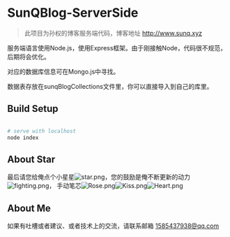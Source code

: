 # SunQBlog-ServerSide

> 此项目为孙权的博客服务端代码，博客地址 http://www.sunq.xyz

服务端语言使用Node.js，使用Express框架。由于刚接触Node，代码很不规范，后期将会优化。

对应的数据库信息可在Mongo.js中寻找。

数据表存放在sunqBlogCollections文件里，你可以直接导入到自己的库里。

## Build Setup

``` bash

# serve with localhost
node index
```

## About Star
最后请您给俺点个小星星![star.png](https://res.wx.qq.com/mpres/htmledition/images/icon/emotion/21.gif)，您的鼓励是俺不断更新的动力![fighting.png](https://res.wx.qq.com/mpres/htmledition/images/icon/emotion/100.gif)，
手动笔芯![Rose.png](https://res.wx.qq.com/mpres/htmledition/images/icon/emotion/63.gif)![Kiss.png](https://res.wx.qq.com/mpres/htmledition/images/icon/emotion/65.gif)![Heart.png](https://res.wx.qq.com/mpres/htmledition/images/icon/emotion/66.gif)

## About Me
如果有吐槽或者建议、或者技术上的交流，请联系邮箱 1585437938@qq.com